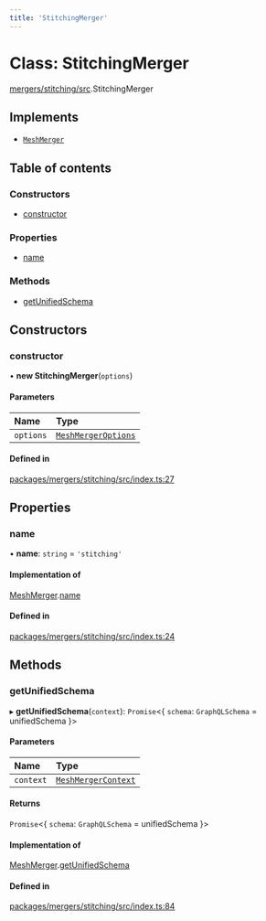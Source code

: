 ```yaml
---
title: 'StitchingMerger'
---
```


# Class: StitchingMerger

[mergers/stitching/src](../modules/mergers_stitching_src).StitchingMerger

## Implements

- [`MeshMerger`](/docs/api/interfaces/types_src.MeshMerger)

## Table of contents

### Constructors

- [constructor](mergers_stitching_src.StitchingMerger#constructor)

### Properties

- [name](mergers_stitching_src.StitchingMerger#name)

### Methods

- [getUnifiedSchema](mergers_stitching_src.StitchingMerger#getunifiedschema)

## Constructors

### constructor

• **new StitchingMerger**(`options`)

#### Parameters

| Name | Type |
| :------ | :------ |
| `options` | [`MeshMergerOptions`](/docs/api/interfaces/types_src.MeshMergerOptions) |

#### Defined in

[packages/mergers/stitching/src/index.ts:27](https://github.com/Urigo/graphql-mesh/blob/master/packages/mergers/stitching/src/index.ts#L27)

## Properties

### name

• **name**: `string` = `'stitching'`

#### Implementation of

[MeshMerger](/docs/api/interfaces/types_src.MeshMerger).[name](/docs/api/interfaces/types_src.MeshMerger#name)

#### Defined in

[packages/mergers/stitching/src/index.ts:24](https://github.com/Urigo/graphql-mesh/blob/master/packages/mergers/stitching/src/index.ts#L24)

## Methods

### getUnifiedSchema

▸ **getUnifiedSchema**(`context`): `Promise`\<\{ `schema`: `GraphQLSchema` = unifiedSchema }>

#### Parameters

| Name | Type |
| :------ | :------ |
| `context` | [`MeshMergerContext`](/docs/api/interfaces/types_src.MeshMergerContext) |

#### Returns

`Promise`\<\{ `schema`: `GraphQLSchema` = unifiedSchema }>

#### Implementation of

[MeshMerger](/docs/api/interfaces/types_src.MeshMerger).[getUnifiedSchema](/docs/api/interfaces/types_src.MeshMerger#getunifiedschema)

#### Defined in

[packages/mergers/stitching/src/index.ts:84](https://github.com/Urigo/graphql-mesh/blob/master/packages/mergers/stitching/src/index.ts#L84)
